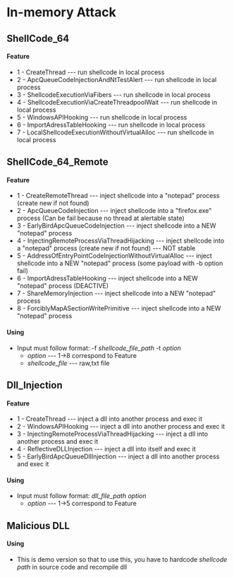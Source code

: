 # In-memory Attack

## ShellCode_64
#### Feature
- 1 - CreateThread                               --- run shellcode in local process
- 2 - ApcQueueCodeInjectionAndNtTestAlert        --- run shellcode in local process
- 3 - ShellcodeExecutionViaFibers                --- run shellcode in local process
- 4 - ShellcodeExecutionViaCreateThreadpoolWait  --- run shellcode in local process
- 5 - WindowsAPIHooking                          --- run shellcode in local process
- 6 - ImportAdressTableHooking                   --- run shellcode in local process
- 7 - LocalShellcodeExecutionWithoutVirtualAlloc --- run shellcode in local process

## ShellCode_64_Remote
#### Feature
- 1 - CreateRemoteThread                                    --- inject shellcode into a "notepad" process (create new if not found) 
- 2 - ApcQueueCodeInjection                                 --- inject shellcode into a "firefox.exe" process (Can be fail because no thread at alertable state)
- 3 - EarlyBirdApcQueueCodeInjection                        --- inject shellcode into a NEW "notepad" process
- 4 - InjectingRemoteProcessViaThreadHijacking              --- inject shellcode into a "notepad" process (create new if not found) --- NOT stable 
- 5 - AddressOfEntryPointCodeInjectionWithoutVirtualAlloc   --- inject shellcode into a NEW "notepad" process (some payload with -b option fail)
- 6 - ImportAdressTableHooking                              --- inject shellcode into a NEW "notepad" process (DEACTIVE)
- 7 - ShareMemoryInjection                                  --- inject shellcode into a NEW "notepad" process
- 8 - ForciblyMapASectionWritePrimitive                     --- inject shellcode into a NEW "notepad" process


#### Using
- Input must follow format: -f *shellcode_file_path* -t *option*
  - *option*            --- 1->8 correspond to Feature
  - *shellcode_file*    --- raw,txt file


## Dll_Injection 
#### Feature
- 1 - CreateThread                                          --- inject a dll into another process and exec it
- 2 - WindowsAPIHooking                                     --- inject a dll into another process and exec it
- 3 - InjectingRemoteProcessViaThreadHijacking              --- inject a dll into another process and exec it
- 4 - ReflectiveDLLInjection                                --- inject a dll into itself and exec it
- 5 - EarlyBirdApcQueueDllInjection                         --- inject a dll into another process and exec it


#### Using
- Input must follow format:  *dll_file_path* *option*
  - *option*            --- 1->5 correspond to Feature

## Malicious DLL
#### Using
- This is demo version so that to use this, you have to hardcode *shellcode path* in source code and recompile dll